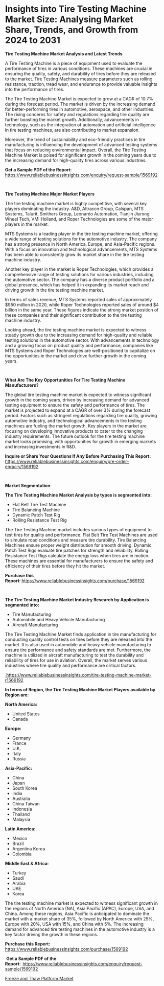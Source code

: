 <p><h1>Insights into Tire Testing Machine Market Size: Analysing Market Share, Trends, and Growth from 2024 to 2031</h1></p><p><strong>Tire Testing Machine Market Analysis and Latest Trends</strong></p>
<p><p>A Tire Testing Machine is a piece of equipment used to evaluate the performance of tires in various conditions. These machines are crucial in ensuring the quality, safety, and durability of tires before they are released to the market. Tire Testing Machines measure parameters such as rolling resistance, traction, tread wear, and endurance to provide valuable insights into the performance of tires.</p><p>The Tire Testing Machine Market is expected to grow at a CAGR of 10.7% during the forecast period. The market is driven by the increasing demand for better-performing tires in automotive, aerospace, and other industries. The rising concerns for safety and regulations regarding tire quality are further boosting the market growth. Additionally, advancements in technology, such as the integration of automation and artificial intelligence in tire testing machines, are also contributing to market expansion.</p><p>Moreover, the trend of sustainability and eco-friendly practices in tire manufacturing is influencing the development of advanced testing systems that focus on reducing environmental impact. Overall, the Tire Testing Machine Market is poised for significant growth in the coming years due to the increasing demand for high-quality tires across various industries.</p></p>
<p><strong>Get a Sample PDF of the Report:&nbsp;</strong> <a href="https://www.reliablebusinessinsights.com/enquiry/request-sample/1569192">https://www.reliablebusinessinsights.com/enquiry/request-sample/1569192</a></p>
<p>&nbsp;</p>
<p><strong>Tire Testing Machine Major Market Players</strong></p>
<p><p>The tire testing machine market is highly competitive, with several key players dominating the industry. A&D, Altracon Group, Calspan, MTS Systems, Talurit, Smithers Group, Leonardo Automation, Tianjin Jiurong Wheel Tech, VMI Holland, and Roper Technologies are some of the major players in the market.</p><p>MTS Systems is a leading player in the tire testing machine market, offering a wide range of testing solutions for the automotive industry. The company has a strong presence in North America, Europe, and Asia-Pacific regions. With a focus on innovation and technological advancements, MTS Systems has been able to consistently grow its market share in the tire testing machine industry.</p><p>Another key player in the market is Roper Technologies, which provides a comprehensive range of testing solutions for various industries, including the automotive sector. The company has a diverse product portfolio and a global presence, which has helped it in expanding its market reach and driving growth in the tire testing machine market.</p><p>In terms of sales revenue, MTS Systems reported sales of approximately $950 million in 2020, while Roper Technologies reported sales of around $4 billion in the same year. These figures indicate the strong market position of these companies and their significant contribution to the tire testing machine industry.</p><p>Looking ahead, the tire testing machine market is expected to witness steady growth due to the increasing demand for high-quality and reliable testing solutions in the automotive sector. With advancements in technology and a growing focus on product quality and performance, companies like MTS Systems and Roper Technologies are well-positioned to capitalize on the opportunities in the market and drive further growth in the coming years.</p></p>
<p>&nbsp;</p>
<p><strong>What Are The Key Opportunities For Tire Testing Machine Manufacturers?</strong></p>
<p><p>The global tire testing machine market is expected to witness significant growth in the coming years, driven by increasing demand for advanced testing equipment to ensure the safety and performance of tires. The market is projected to expand at a CAGR of over 3% during the forecast period. Factors such as stringent regulations regarding tire quality, growing automotive industry, and technological advancements in tire testing machines are fueling the market growth. Key players in the market are focusing on developing innovative products to cater to the changing industry requirements. The future outlook for the tire testing machine market looks promising, with opportunities for growth in emerging markets and increasing investments in R&D.</p></p>
<p><strong>Inquire or Share Your Questions If Any Before Purchasing This Report:</strong> <a href="https://www.reliablebusinessinsights.com/enquiry/pre-order-enquiry/1569192">https://www.reliablebusinessinsights.com/enquiry/pre-order-enquiry/1569192</a></p>
<p>&nbsp;</p>
<p><strong>Market Segmentation</strong></p>
<p><strong>The Tire Testing Machine Market Analysis by types is segmented into:</strong></p>
<p><ul><li>Flat Belt Tire Test Machine</li><li>Tire Balancing Machine</li><li>Dynamic Patch Test Rig</li><li>Rolling Resistance Test Rig</li></ul></p>
<p><p>The Tire Testing Machine market includes various types of equipment to test tires for quality and performance. Flat Belt Tire Test Machines are used to simulate road conditions and measure tire durability. Tire Balancing Machines ensure proper weight distribution for smooth driving. Dynamic Patch Test Rigs evaluate tire patches for strength and reliability. Rolling Resistance Test Rigs calculate the energy loss when tires are in motion. These machines are essential for manufacturers to ensure the safety and efficiency of their tires before they hit the market.</p></p>
<p><strong>Purchase this Report:&nbsp;</strong><a href="https://www.reliablebusinessinsights.com/purchase/1569192">https://www.reliablebusinessinsights.com/purchase/1569192</a></p>
<p>&nbsp;</p>
<p><strong>The Tire Testing Machine Market Industry Research by Application is segmented into:</strong></p>
<p><ul><li>Tire Manufacturing</li><li>Automobile and Heavy Vehicle Manufacturing</li><li>Aircraft Manufacturing</li></ul></p>
<p><p>The Tire Testing Machine Market finds application in tire manufacturing for conducting quality control tests on tires before they are released into the market. It is also used in automobile and heavy vehicle manufacturing to ensure tire performance and safety standards are met. Furthermore, the machine is utilized in aircraft manufacturing to test the durability and reliability of tires for use in aviation. Overall, the market serves various industries where tire quality and performance are critical factors.</p></p>
<p><a href="https://www.reliablebusinessinsights.com/tire-testing-machine-market-r1569192">&nbsp;https://www.reliablebusinessinsights.com/tire-testing-machine-market-r1569192</a></p>
<p><strong>In terms of Region, the Tire Testing Machine Market Players available by Region are:</strong></p>
<p>
    <p> <strong> North America: </strong>
        <ul>
            <li>United States</li>
            <li>Canada</li>
        </ul>
        </p> 
    <p> <strong> Europe: </strong>
        <ul>
            <li>Germany</li>
            <li>France</li>
            <li>U.K.</li>
            <li>Italy</li>
            <li>Russia</li>
        </ul>
        </p> 
    <p> <strong> Asia-Pacific: </strong>
        <ul>
            <li>China</li>
            <li>Japan</li>
            <li>South Korea</li>
            <li>India</li>
            <li>Australia</li>
            <li>China Taiwan</li>
            <li>Indonesia</li>
            <li>Thailand</li>
            <li>Malaysia</li>
        </ul>
        </p> 
    <p> <strong> Latin America: </strong>
        <ul>
            <li>Mexico</li>
            <li>Brazil</li>
            <li>Argentina Korea</li>
            <li>Colombia</li>
        </ul>
        </p> 
    <p> <strong> Middle East & Africa: </strong>
        <ul>
            <li>Turkey</li>
            <li>Saudi</li>
            <li>Arabia</li>
            <li>UAE</li>
            <li>Korea</li>
        </ul>
    </p>
    </p>
<p><p>The tire testing machine market is expected to witness significant growth in the regions of North America (NA), Asia Pacific (APAC), Europe, USA, and China. Among these regions, Asia Pacific is anticipated to dominate the market with a market share of 35%, followed by North America with 25%, Europe with 20%, USA with 15%, and China with 5%. The increasing demand for advanced tire testing machines in the automotive industry is a key factor driving the growth in these regions.</p></p>
<p><strong>Purchase this Report: </strong><a href="https://www.reliablebusinessinsights.com/purchase/1569192">https://www.reliablebusinessinsights.com/purchase/1569192</a></p>
<p>&nbsp;<strong>Get a Sample PDF of the Report:&nbsp;&nbsp;</strong><a href="https://www.reliablebusinessinsights.com/enquiry/request-sample/1569192">https://www.reliablebusinessinsights.com/enquiry/request-sample/1569192</a></p>
<p><strong></strong></p>
<p><p><a href="https://view.publitas.com/reportprime-1/global-freeze-and-thaw-platform-market-by-product-type-by-application-by-region-and-companies-industry-segment-outlook-market-assessment-competition-scenario-trends-and-forecast-2024-2031/">Freeze and Thaw Platform Market</a></p></p>